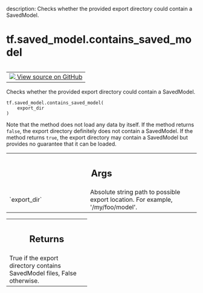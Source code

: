 description: Checks whether the provided export directory could contain a SavedModel.

<div itemscope itemtype="http://developers.google.com/ReferenceObject">
<meta itemprop="name" content="tf.saved_model.contains_saved_model" />
<meta itemprop="path" content="Stable" />
</div>

# tf.saved_model.contains_saved_model

<!-- Insert buttons and diff -->

<table class="tfo-notebook-buttons tfo-api nocontent" align="left">
<td>
  <a target="_blank" href="https://github.com/tensorflow/tensorflow/blob/r2.4/tensorflow/python/saved_model/loader_impl.py#L250-L266">
    <img src="https://www.tensorflow.org/images/GitHub-Mark-32px.png" />
    View source on GitHub
  </a>
</td>
</table>



Checks whether the provided export directory could contain a SavedModel.

<pre class="devsite-click-to-copy prettyprint lang-py tfo-signature-link">
<code>tf.saved_model.contains_saved_model(
    export_dir
)
</code></pre>



<!-- Placeholder for "Used in" -->

Note that the method does not load any data by itself. If the method returns
`false`, the export directory definitely does not contain a SavedModel. If the
method returns `true`, the export directory may contain a SavedModel but
provides no guarantee that it can be loaded.

<!-- Tabular view -->
 <table class="responsive fixed orange">
<colgroup><col width="214px"><col></colgroup>
<tr><th colspan="2"><h2 class="add-link">Args</h2></th></tr>

<tr>
<td>
`export_dir`
</td>
<td>
Absolute string path to possible export location. For example,
'/my/foo/model'.
</td>
</tr>
</table>



<!-- Tabular view -->
 <table class="responsive fixed orange">
<colgroup><col width="214px"><col></colgroup>
<tr><th colspan="2"><h2 class="add-link">Returns</h2></th></tr>
<tr class="alt">
<td colspan="2">
True if the export directory contains SavedModel files, False otherwise.
</td>
</tr>

</table>

